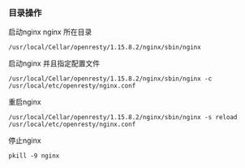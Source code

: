 ### 目录操作

启动nginx nginx 所在目录

```nginx
/usr/local/Cellar/openresty/1.15.8.2/nginx/sbin/nginx
```



启动nginx 并且指定配置文件

```
/usr/local/Cellar/openresty/1.15.8.2/nginx/sbin/nginx -c /usr/local/etc/openresty/nginx.conf
```



重启nginx

```
/usr/local/Cellar/openresty/1.15.8.2/nginx/sbin/nginx -s reload /usr/local/etc/openresty/nginx.conf
```



停止nginx

```
pkill -9 nginx
```

